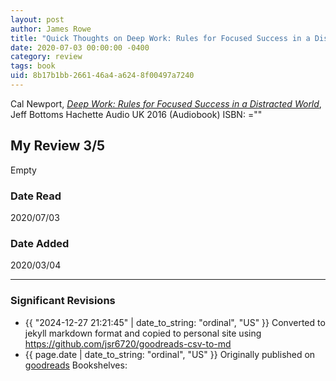 ```yaml
---
layout: post
author: James Rowe
title: "Quick Thoughts on Deep Work: Rules for Focused Success in a Distracted World"
date: 2020-07-03 00:00:00 -0400
category: review
tags: book 
uid: 8b17b1bb-2661-46a4-a624-8f00497a7240
---
```


Cal Newport, *[Deep Work: Rules for Focused Success in a Distracted World](https://www.goodreads.com/book/show/30649921)*, Jeff Bottoms Hachette Audio UK 2016 (Audiobook) ISBN: =""

## My Review 3/5

Empty

### Date Read
2020/07/03

### Date Added
2020/03/04

---

### Significant Revisions

- {{ "2024-12-27 21:21:45" | date_to_string: "ordinal", "US" }} Converted to jekyll markdown format and copied to personal site using <https://github.com/jsr6720/goodreads-csv-to-md>
- {{ page.date | date_to_string: "ordinal", "US" }} Originally published on [goodreads](https://www.goodreads.com) Bookshelves: 